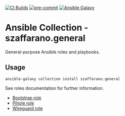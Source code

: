 [![CI Builds](https://github.com/szaffarano/szaffarano.general/actions/workflows/ci.yml/badge.svg?branch=main)](https://github.com/szaffarano/szaffarano.general/actions/workflows/ci.yml)
[![pre-commit](https://img.shields.io/badge/pre--commit-enabled-brightgreen?logo=pre-commit&logoColor=white)](https://github.com/pre-commit/pre-commit)
[![Ansible Galaxy](https://img.shields.io/badge/ansible--galaxy-szaffarano.general-blue.svg)](https://galaxy.ansible.com/szaffarano/general)

# Ansible Collection - szaffarano.general

General-purpose Ansible roles and playbooks.

## Usage

```shell
ansible-galaxy collection install szaffarano.general
```

See roles documentation for further information.

- [Bootstrap role](./roles/bootstrap/README.md)
- [Pihole role](./roles/pihole/README.md)
- [Wireguard role](./roles/wireguard_client/README.md)

